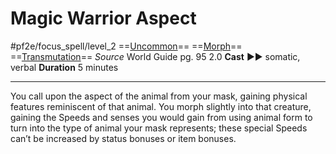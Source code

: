 # Magic Warrior Aspect
#pf2e/focus_spell/level_2
==[Uncommon](../../../rules/traits/uncommon.md)== ==[Morph](../../../rules/traits/morph.md)== ==[Transmutation](../../../rules/traits/transmutation.md)==
*Source* World Guide pg. 95 2.0
**Cast** ►► somatic, verbal
**Duration** 5 minutes

---
You call upon the aspect of the animal from your mask, gaining physical features reminiscent of that animal. You morph slightly into that creature, gaining the Speeds and senses you would gain from using animal form to turn into the type of animal your mask represents; these special Speeds can’t be increased by status bonuses or item bonuses.